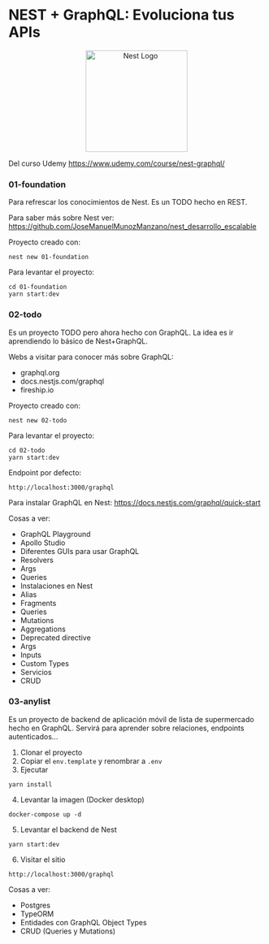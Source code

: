 # NEST + GraphQL: Evoluciona tus APIs

<p align="center">
  <a href="http://nestjs.com/" target="blank"><img src="https://nestjs.com/img/logo-small.svg" width="200" alt="Nest Logo" /></a>
</p>

Del curso Udemy https://www.udemy.com/course/nest-graphql/

### 01-foundation

Para refrescar los conocimientos de Nest.
Es un TODO hecho en REST.

Para saber más sobre Nest ver: https://github.com/JoseManuelMunozManzano/nest_desarrollo_escalable

Proyecto creado con:

```
nest new 01-foundation
```

Para levantar el proyecto:

```
cd 01-foundation
yarn start:dev
```

### 02-todo

Es un proyecto TODO pero ahora hecho con GraphQL.
La idea es ir aprendiendo lo básico de Nest+GraphQL.

Webs a visitar para conocer más sobre GraphQL:

- graphql.org
- docs.nestjs.com/graphql
- fireship.io

Proyecto creado con:

```
nest new 02-todo
```

Para levantar el proyecto:

```
cd 02-todo
yarn start:dev
```

Endpoint por defecto:

```
http://localhost:3000/graphql
```

Para instalar GraphQL en Nest: https://docs.nestjs.com/graphql/quick-start

Cosas a ver:

- GraphQL Playground
- Apollo Studio
- Diferentes GUIs para usar GraphQL
- Resolvers
- Args
- Queries
- Instalaciones en Nest
- Alias
- Fragments
- Queries
- Mutations
- Aggregations
- Deprecated directive
- Args
- Inputs
- Custom Types
- Servicios
- CRUD

### 03-anylist

Es un proyecto de backend de aplicación móvil de lista de supermercado hecho en GraphQL.
Servirá para aprender sobre relaciones, endpoints autenticados...

1. Clonar el proyecto
2. Copiar el `env.template` y renombrar a `.env`
3. Ejecutar

```
yarn install
```

4. Levantar la imagen (Docker desktop)

```
docker-compose up -d
```

5. Levantar el backend de Nest

```
yarn start:dev
```

6. Visitar el sitio

```
http://localhost:3000/graphql
```

Cosas a ver:

- Postgres
- TypeORM
- Entidades con GraphQL Object Types
- CRUD (Queries y Mutations)

